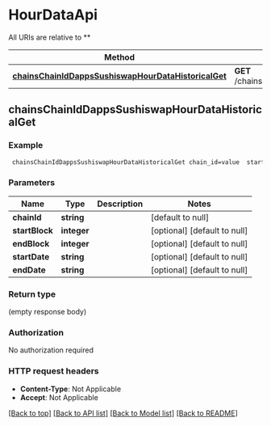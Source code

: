 # HourDataApi

All URIs are relative to **

Method | HTTP request | Description
------------- | ------------- | -------------
[**chainsChainIdDappsSushiswapHourDataHistoricalGet**](HourDataApi.md#chainsChainIdDappsSushiswapHourDataHistoricalGet) | **GET** /chains/{chain_id}/dapps/sushiswap/hourData/historical | 



## chainsChainIdDappsSushiswapHourDataHistoricalGet



### Example

```bash
 chainsChainIdDappsSushiswapHourDataHistoricalGet chain_id=value  startBlock=value  endBlock=value  startDate=value  endDate=value
```

### Parameters


Name | Type | Description  | Notes
------------- | ------------- | ------------- | -------------
 **chainId** | **string** |  | [default to null]
 **startBlock** | **integer** |  | [optional] [default to null]
 **endBlock** | **integer** |  | [optional] [default to null]
 **startDate** | **string** |  | [optional] [default to null]
 **endDate** | **string** |  | [optional] [default to null]

### Return type

(empty response body)

### Authorization

No authorization required

### HTTP request headers

- **Content-Type**: Not Applicable
- **Accept**: Not Applicable

[[Back to top]](#) [[Back to API list]](../README.md#documentation-for-api-endpoints) [[Back to Model list]](../README.md#documentation-for-models) [[Back to README]](../README.md)

